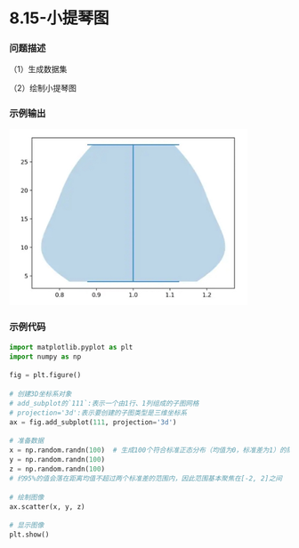 # 8.15-小提琴图

### 问题描述

（1）生成数据集

（2）绘制小提琴图

### 示例输出

<img src="https://github.com/jm199504/Python-Exercises/blob/master/8-%E7%BB%98%E5%88%B6%E5%9B%BE%E8%A1%A8%EF%BC%88matplotlib%EF%BC%89/8.15-%E5%B0%8F%E6%8F%90%E7%90%B4%E5%9B%BE/Figure_1.jpg?raw=true" style="zoom:80%;" />

### 示例代码

```python
import matplotlib.pyplot as plt
import numpy as np

fig = plt.figure()

# 创建3D坐标系对象
# add_subplot的`111`:表示一个由1行、1列组成的子图网格
# projection='3d':表示要创建的子图类型是三维坐标系
ax = fig.add_subplot(111, projection='3d')

# 准备数据
x = np.random.randn(100)  # 生成100个符合标准正态分布（均值为0，标准差为1）的随机数
y = np.random.randn(100)
z = np.random.randn(100)
# 约95%的值会落在距离均值不超过两个标准差的范围内，因此范围基本聚焦在[-2, 2]之间

# 绘制图像
ax.scatter(x, y, z)

# 显示图像
plt.show()
```